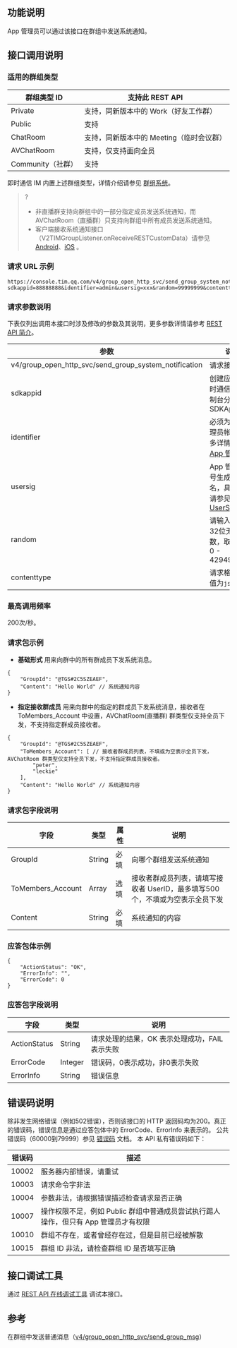 ## 功能说明
 App 管理员可以通过该接口在群组中发送系统通知。

## 接口调用说明
### 适用的群组类型

|群组类型 ID|支持此 REST API|
|-----------|------------|
|Private|支持，同新版本中的 Work（好友工作群）|
|Public|支持|
|ChatRoom|支持，同新版本中的 Meeting（临时会议群）|
|AVChatRoom|支持，仅支持面向全员|
|Community（社群）|支持|

即时通信 IM 内置上述群组类型，详情介绍请参见 [群组系统](https://cloud.tencent.com/document/product/269/1502)。

>?
>- 非直播群支持向群组中的一部分指定成员发送系统通知，而 AVChatRoom（直播群）只支持向群组中所有成员发送系统通知。
>- 客户端接收系统通知接口（V2TIMGroupListener.onReceiveRESTCustomData）请参见 [Android](https://im.sdk.qcloud.com/doc/zh-cn/classcom_1_1tencent_1_1imsdk_1_1v2_1_1V2TIMGroupListener.html#a0775a137d293473aaed4cf9fc4c18795)、[iOS](https://im.sdk.qcloud.com/doc/zh-cn/protocolV2TIMGroupListener-p.html#a989347c455869dc0aa44572f4f2b7041) 。

### 请求 URL 示例
```
https://console.tim.qq.com/v4/group_open_http_svc/send_group_system_notification?sdkappid=88888888&identifier=admin&usersig=xxx&random=99999999&contenttype=json
```
### 请求参数说明

下表仅列出调用本接口时涉及修改的参数及其说明，更多参数详情请参考 [REST API 简介](https://cloud.tencent.com/document/product/269/1519)。

| 参数               | 说明                                 |
| ------------------ | ------------------------------------ |
| v4/group_open_http_svc/send_group_system_notification | 请求接口                             |
| sdkappid           | 创建应用时即时通信 IM 控制台分配的 SDKAppID |
| identifier         | 必须为 App 管理员帐号，更多详情请参见 [App 管理员](https://cloud.tencent.com/document/product/269/31999#app-.E7.AE.A1.E7.90.86.E5.91.98)                |
| usersig            | App 管理员帐号生成的签名，具体操作请参见 [生成 UserSig](https://cloud.tencent.com/document/product/269/32688)    |
| random             | 请输入随机的32位无符号整数，取值范围0 - 4294967295                 |
|contenttype|请求格式固定值为`json`|

### 最高调用频率

200次/秒。

### 请求包示例

- **基础形式**
用来向群中的所有群成员下发系统消息。
```
{
    "GroupId": "@TGS#2C5SZEAEF",
    "Content": "Hello World" // 系统通知内容
}
```

- **指定接收群成员**
用来向群中的指定的群成员下发系统消息，接收者在 ToMembers_Account 中设置，AVChatRoom(直播群) 群类型仅支持全员下发，不支持指定群成员接收者。
```
{
    "GroupId": "@TGS#2C5SZEAEF",
    "ToMembers_Account": [ // 接收者群成员列表，不填或为空表示全员下发，AVChatRoom 群类型仅支持全员下发，不支持指定群成员接收者。
        "peter",
        "leckie"
    ],
    "Content": "Hello World" // 系统通知内容
}
```

### 请求包字段说明

| 字段 | 类型 | 属性 | 说明 |
|---------|---------|---------|---------|
| GroupId | String | 必填 |向哪个群组发送系统通知 |
| ToMembers_Account | Array | 选填 |接收者群成员列表，请填写接收者 UserID，最多填写500个，不填或为空表示全员下发  |
| Content | String | 必填 |系统通知的内容  |

### 应答包体示例

```
{
    "ActionStatus": "OK",
    "ErrorInfo": "",
    "ErrorCode": 0
}
```

### 应答包字段说明

| 字段 | 类型 | 说明 |
|---------|---------|---------|
| ActionStatus | String | 请求处理的结果，OK 表示处理成功，FAIL 表示失败 |
| ErrorCode|	Integer	|错误码，0表示成功，非0表示失败 |
| ErrorInfo | String | 错误信息  |

## 错误码说明

除非发生网络错误（例如502错误），否则该接口的 HTTP 返回码均为200。真正的错误码，错误信息是通过应答包体中的 ErrorCode、ErrorInfo 来表示的。
公共错误码（60000到79999）参见 [错误码](https://cloud.tencent.com/document/product/269/1671) 文档。
本 API 私有错误码如下：

| 错误码 | 描述                                                         |
| ------ | ------------------------------------------------------------ |
| 10002  | 服务器内部错误，请重试                                       |
| 10003  | 请求命令字非法                                               |
| 10004  | 参数非法，请根据错误描述检查请求是否正确                     |
| 10007  | 操作权限不足，例如 Public 群组中普通成员尝试执行踢人操作，但只有 App 管理员才有权限 |
| 10010  | 群组不存在，或者曾经存在过，但是目前已经被解散               |
| 10015  | 群组 ID 非法，请检查群组 ID 是否填写正确                     |

## 接口调试工具
通过 [REST API 在线调试工具](https://29294-22989-29805-29810.cdn-go.cn/api-test.html#v4/group_open_http_svc/send_group_system_notification) 调试本接口。

## 参考
在群组中发送普通消息（[v4/group_open_http_svc/send_group_msg](https://cloud.tencent.com/document/product/269/1629)）

